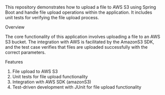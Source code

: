 This repository demonstrates how to upload a file to AWS S3 using Spring Boot and handle file upload operations within the application. It includes unit tests for verifying the file upload process.

Overview

The core functionality of this application involves uploading a file to an AWS S3 bucket. The integration with AWS is facilitated by the AmazonS3 SDK, and the test case verifies that files are uploaded successfully with the correct parameters.

Features

1. File upload to AWS S3
2. Unit tests for file upload functionality
3. Integration with AWS SDK (amazonS3)
4. Test-driven development with JUnit for file upload functionality
